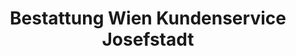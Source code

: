 ---
title: "Bestattung Wien Kundenservice Josefstadt"
url: /wien/bestattung-wien-kundenservice-josefstadt/
shop: Bestattungen
---